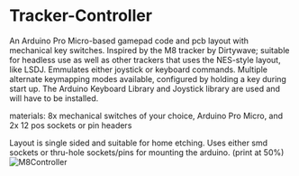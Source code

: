 # Tracker-Controller
An Arduino Pro Micro-based gamepad code and pcb layout with mechanical key switches. Inspired by the M8 tracker by Dirtywave; suitable for headless use as well as other trackers that uses the NES-style layout, like LSDJ.
Emmulates either joystick or keyboard commands.  Multiple alternate keymapping modes available, configured by holding a key during start up.   The Arduino Keyboard Library and Joystick library are used and will have to be installed.

materials:
8x mechanical switches of your choice, Arduino Pro Micro, and 2x 12 pos sockets or pin headers

Layout is single sided and suitable for home etching.   Uses either smd sockets or thru-hole sockets/pins for mounting the arduino.
(print at 50%)
![M8Controller](https://github.com/miotislucifugis/Tracker-Controller/assets/20709580/824c516a-1140-4270-9e31-48e3c63163a6)
